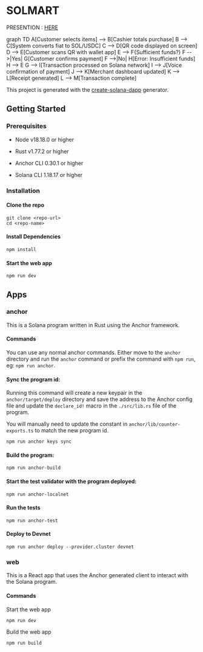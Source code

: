 # SOLMART

PRESENTION : [HERE](https://www.canva.com/design/DAGR7QGZYBc/qlJT4bTUsQKsKTu8y0k6Bw/view?utm_content=DAGR7QGZYBc&utm_campaign=designshare&utm_medium=link&utm_source=editor)

graph TD
A[Customer selects items] --> B[Cashier totals purchase]
B --> C[System converts fiat to SOL/USDC]
C --> D[QR code displayed on screen]
D --> E[Customer scans QR with wallet app]
E --> F{Sufficient funds?}
F -->|Yes| G[Customer confirms payment]
F -->|No| H[Error: Insufficient funds]
H --> E
G --> I[Transaction processed on Solana network]
I --> J[Voice confirmation of payment]
J --> K[Merchant dashboard updated]
K --> L[Receipt generated]
L --> M[Transaction complete]

This project is generated with the [create-solana-dapp](https://github.com/solana-developers/create-solana-dapp) generator.

## Getting Started

### Prerequisites

- Node v18.18.0 or higher

- Rust v1.77.2 or higher
- Anchor CLI 0.30.1 or higher
- Solana CLI 1.18.17 or higher

### Installation

#### Clone the repo

```shell
git clone <repo-url>
cd <repo-name>
```

#### Install Dependencies

```shell
npm install
```

#### Start the web app

```
npm run dev
```

## Apps

### anchor

This is a Solana program written in Rust using the Anchor framework.

#### Commands

You can use any normal anchor commands. Either move to the `anchor` directory and run the `anchor` command or prefix the command with `npm run`, eg: `npm run anchor`.

#### Sync the program id:

Running this command will create a new keypair in the `anchor/target/deploy` directory and save the address to the Anchor config file and update the `declare_id!` macro in the `./src/lib.rs` file of the program.

You will manually need to update the constant in `anchor/lib/counter-exports.ts` to match the new program id.

```shell
npm run anchor keys sync
```

#### Build the program:

```shell
npm run anchor-build
```

#### Start the test validator with the program deployed:

```shell
npm run anchor-localnet
```

#### Run the tests

```shell
npm run anchor-test
```

#### Deploy to Devnet

```shell
npm run anchor deploy --provider.cluster devnet
```

### web

This is a React app that uses the Anchor generated client to interact with the Solana program.

#### Commands

Start the web app

```shell
npm run dev
```

Build the web app

```shell
npm run build
```
